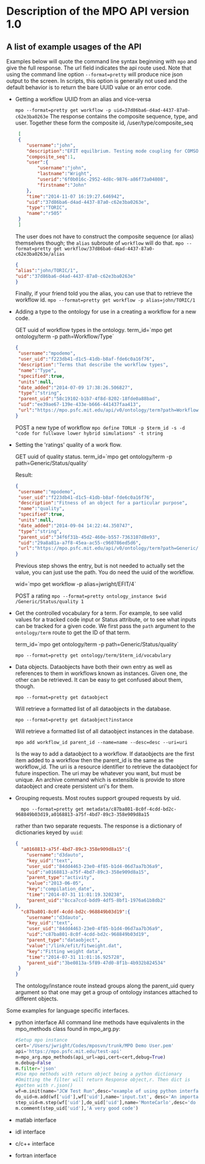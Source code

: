 # Description of the MPO API version 1.0

## A list of example usages of the API
Examples below will quote the command line
syntax beginning with `mpo` and give the full response. The url field indicates the api 
route used. Note that using the command line option `--format=pretty` will produce nice
json output to the screen. In scripts, this option is generally not used and the default 
behavior is to return the bare UUID value or an error code.

* Getting a workflow UUID from an alias and vice-versa

     `mpo --format=pretty get workflow -p uid=37d86ba6-d4ad-4437-87a0-c62e3ba0263e`
   The response contains the composite sequence, type, and
   user. Together these form the composite id, /user/type/composite_seq

    ```json
     [
     {
        "username":"john",
        "description":"EFIT equilbrium. Testing mode coupling for COMSOL.  Resolving singular behavior near edges",
        "composite_seq":1,
        "user":{
            "username":"john",
            "lastname":"Wright",
            "userid":"6f0b016c-2952-4d8c-9876-a86f73a04808",
            "firstname":"John"
        },
        "time":"2014-11-07 16:19:27.646942",
        "uid":"37d86ba6-d4ad-4437-87a0-c62e3ba0263e",
        "type":"TORIC",
        "name":"r505"
     }
     ]
    ```

    The user does not have to construct the composite sequence (or alias)
    themselves though; the `alias` subroute of `workflow` will do that.
    `mpo --format=pretty get workflow/37d86ba6-d4ad-4437-87a0-c62e3ba0263e/alias `

    ```json
    {
    "alias":"john/TORIC/1",
    "uid":"37d86ba6-d4ad-4437-87a0-c62e3ba0263e"
    }
    ```

    Finally, if your friend told you the alias, you can use that to
    retrieve the workflow id.
   `mpo --format=pretty get workflow -p alias=john/TORIC/1`

* Adding a type to the ontology for use in a creating a workflow for a new code.

    GET uuid of workflow types in the ontology.
    term_id=\`mpo get ontology/term -p path=Workflow/Type\`

    ```json
    {
     "username":"mpodemo",
     "user_uid":"f223db41-d1c5-41db-b8af-fde6c0a16f76",
     "description":"Terms that describe the workflow types",
     "name":"Type",
     "specified":true,
     "units":null,
     "date_added":"2014-07-09 17:38:26.506827",
     "type":"string",
     "parent_uid":"58c19102-b1b7-4f8d-8202-18fde0a88bad",
     "uid":"ee39ae67-139e-433e-b666-441437faa413",
     "url":"https://mpo.psfc.mit.edu/api/v0/ontology/term?path=Workflow/Type"
    }
    ```

    POST a new type of workflow
    `mpo define TORLH -p $term_id -s -d "code for fullwave lower hybrid simulations" -t string`


* Setting the 'ratings' quality of a work flow.

    GET uuid of quality status.
    term_id=\`mpo get ontology/term -p path=Generic/Status/quality\`

    Result:
    ```json
    {
     "username":"mpodemo",
     "user_uid":"f223db41-d1c5-41db-b8af-fde6c0a16f76",
     "description":"Fitness of an object for a particular purpose",
     "name":"quality",
     "specified":true,
     "units":null,
     "date_added":"2014-09-04 14:22:44.350747",
     "type":"string",
     "parent_uid":"34f6f31b-45d2-460e-b557-7363107d8e93",
     "uid":"29a8a81a-a7f8-45ea-ac55-c960786ed5d6",
     "url":"https://mpo.psfc.mit.edu/api/v0/ontology/term?path=Generic/Status/quality"
    }
    ```


    Previous step shows the entry, but is not needed to actually set
    the value, you can just use the path. You do need the uuid of the
    workflow.

     wid=\`mpo get workflow -p alias=jwright/EFIT/4\`

    POST a rating
     `mpo --format=pretty ontology_instance $wid /Generic/Status/quality 1`


* Get the controlled vocabulary for a term.
  For example, to see valid values for a tracked code input or Status
  attribute, or to see what inputs can be tracked for a given code. We
  first pass the `path` argument to the `ontology/term` route to get
  the ID of that term.

  
     term_id=\`mpo get ontology/term -p path=Generic/Status/quality\`

     `mpo --format=pretty get ontology/term/$term_id/vocabulary`

* Data objects.
  Dataobjects have both their own entry as well as references to them
  in workflows known as instances. Given one, the other can be
  retrieved. It can be easy to get confused about them, though.

     `mpo --format=pretty get dataobject`

  Will retrieve a formatted list of all dataobjects in the database.

     `mpo --format=pretty get dataobject?instance`

  Will retrieve a formatted list of all dataobject instances in the database.


     `mpo add workflow_id parent_id --name=name --desc=desc --uri=uri`

  Is the way to add a dataobject to a workflow. If dataobjects are the
  first item added to a workflow then the parent_id is the same as the
  workflow_id. The uri is a resource identifier to retrieve the
  dataobject for future inspection. The uri may be whatever you want,
  but must be unique. An archive command which is extensible is
  provide to store dataobject and create persistent uri's for them.

     
* Grouping requests.
  Most routes support grouped requests by uid.

        mpo --format=pretty get metadata/c87ba801-8c0f-4cdd-bd2c-968849b03d19,a0168813-a75f-4bd7-89c3-358e909d8a15
  rather than two separate requests. The response is a dictionary of dictionaries keyed by `uuid`:


    ```json
    {
      "a0168813-a75f-4bd7-89c3-358e909d8a15":{
        "username":"d3dauto",
        "key_uid":"text",
        "user_uid":"84dd4463-23e0-4f85-b1d4-06d7aa7b36a9",
        "uid":"a0168813-a75f-4bd7-89c3-358e909d8a15",
        "parent_type":"activity",
        "value":"2013-06-05",
        "key":"compilation_date",
        "time":"2014-07-31 11:01:19.320238",
        "parent_uid":"8cca7ccd-bdd9-4df5-8bf1-1976a61b8db2"
    },
      "c87ba801-8c0f-4cdd-bd2c-968849b03d19":{
        "username":"d3dauto",
        "key_uid":"text",
        "user_uid":"84dd4463-23e0-4f85-b1d4-06d7aa7b36a9",
        "uid":"c87ba801-8c0f-4cdd-bd2c-968849b03d19",
        "parent_type":"dataobject",
        "value":"/link/efit/fitweight.dat",
        "key":"Fitting weight data",
        "time":"2014-07-31 11:01:16.925728",
        "parent_uid":"3be0813a-5f89-47d0-8f1b-4b932b824534"
     }
    }
    ```


     The ontology/instance route instead groups along the parent_uid query argument so that one may get a group 
     of ontology instances attached to different objects.



Some examples for language specific interfaces.

* python interface
  All command line methods have equivalents in the mpo_methods class found in mpo_arg.py:

    ```python
    #Setup mpo instance
    cert='/Users/jwright/Codes/mposvn/trunk/MPO Demo User.pem'
    api='https://mpo.psfc.mit.edu/test-api'
    m=mpo_arg.mpo_methods(api_url=api,cert=cert,debug=True)
    m.debug=False
    m.filter='json'
    #Use mpo methods with return object being a python dictionary
    #Omitting the filter will return Response object,r. Then dict is
    #gotten with r.json()
    wf=m.init(name="JCW Test Run",desc="example of using python interface to API.", wtype='EFIT')
    do_uid=m.add(wf['uid'],wf['uid'],name='input.txt', desc='An important input file', uri='file://my/home/dir/input.txt')
    step_uid=m.step(wf['uid'],do_uid['uid'],name='MonteCarlo',desc='do mc simulation')
    m.comment(step_uid['uid'],'A very good code')
    
    ```

* matlab interface

* idl interface

* c/c++ interface

* fortran interface

